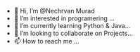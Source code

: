 - 👋 Hi, I’m @Nechrvan Murad
- 👀 I’m interested in programering ...
- 🌱 I’m currently learning Python & Java...
- 💞️ I’m looking to collaborate on Projects...
- 📫 How to reach me ...

<!---
Ciwankurd/Ciwankurd is a ✨ special ✨ repository because its `README.md` (this file) appears on your GitHub profile.
You can click the Preview link to take a look at your changes.
--->
